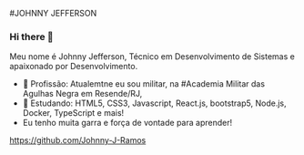 #JOHNNY JEFFERSON 
### Hi there 👋


Meu nome é Johnny Jefferson, Técnico em Desenvolvimento de Sistemas e apaixonado por Desenvolvimento.

- 🔭 Profissão: Atualemtne eu sou militar, na #Academia Militar das Agulhas Negra em Resende/RJ,
- 🌱 Estudando: HTML5, CSS3, Javascript, React.js, bootstrap5, Node.js, Docker, TypeScript e mais!
- Eu tenho muita garra e força de vontade para aprender! 

https://github.com/Johnny-J-Ramos
